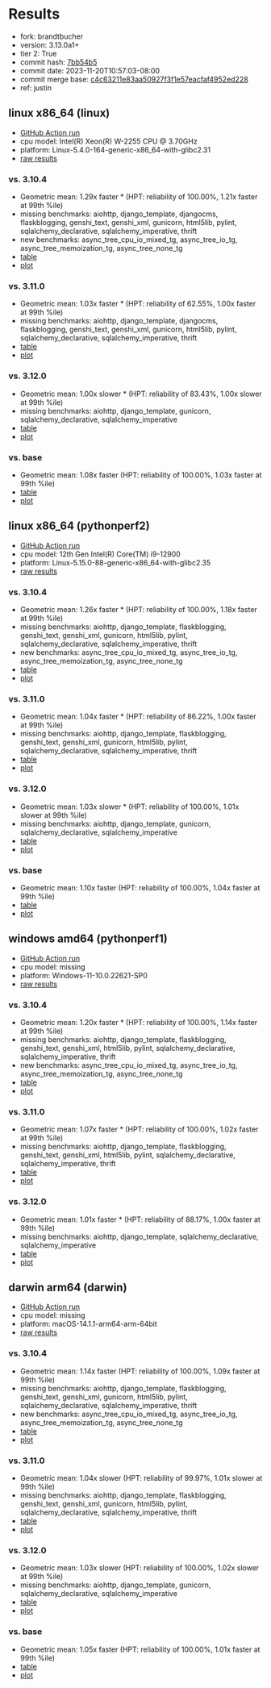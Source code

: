 # Results

- fork: brandtbucher
- version: 3.13.0a1+
- tier 2: True
- commit hash: [7bb54b5](https://github.com/brandtbucher/cpython/commit/7bb54b5)
- commit date: 2023-11-20T10:57:03-08:00
- commit merge base: [c4c63211e83aa50927f3f1e57eacfaf4952ed228](https://github.com/brandtbucher/cpython/commit/c4c63211e83aa50927f3f1e57eacfaf4952ed228)
- ref: justin

## linux x86_64 (linux)

- [GitHub Action run](https://github.com/faster-cpython/benchmarking/actions/runs/6940282382)
- cpu model: Intel(R) Xeon(R) W-2255 CPU @ 3.70GHz
- platform: Linux-5.4.0-164-generic-x86_64-with-glibc2.31
- [raw results](bm-20231120-linux-x86_64-brandtbucher-justin-3.13.0a1%2B-7bb54b5.json)

### vs. 3.10.4

- Geometric mean: 1.29x faster \* (HPT: reliability of 100.00%, 1.21x faster at 99th %ile)
- missing benchmarks: aiohttp, django_template, djangocms, flaskblogging, genshi_text, genshi_xml, gunicorn, html5lib, pylint, sqlalchemy_declarative, sqlalchemy_imperative, thrift
- new benchmarks: async_tree_cpu_io_mixed_tg, async_tree_io_tg, async_tree_memoization_tg, async_tree_none_tg
- [table](bm-20231120-linux-x86_64-brandtbucher-justin-3.13.0a1%2B-7bb54b5-vs-3.10.4.md)
- [plot](bm-20231120-linux-x86_64-brandtbucher-justin-3.13.0a1%2B-7bb54b5-vs-3.10.4.png)

### vs. 3.11.0

- Geometric mean: 1.03x faster \* (HPT: reliability of 62.55%, 1.00x faster at 99th %ile)
- missing benchmarks: aiohttp, django_template, djangocms, flaskblogging, genshi_text, genshi_xml, gunicorn, html5lib, pylint, sqlalchemy_declarative, sqlalchemy_imperative, thrift
- [table](bm-20231120-linux-x86_64-brandtbucher-justin-3.13.0a1%2B-7bb54b5-vs-3.11.0.md)
- [plot](bm-20231120-linux-x86_64-brandtbucher-justin-3.13.0a1%2B-7bb54b5-vs-3.11.0.png)

### vs. 3.12.0

- Geometric mean: 1.00x slower \* (HPT: reliability of 83.43%, 1.00x slower at 99th %ile)
- missing benchmarks: aiohttp, django_template, gunicorn, sqlalchemy_declarative, sqlalchemy_imperative
- [table](bm-20231120-linux-x86_64-brandtbucher-justin-3.13.0a1%2B-7bb54b5-vs-3.12.0.md)
- [plot](bm-20231120-linux-x86_64-brandtbucher-justin-3.13.0a1%2B-7bb54b5-vs-3.12.0.png)

### vs. base

- Geometric mean: 1.08x faster (HPT: reliability of 100.00%, 1.03x faster at 99th %ile)
- [table](bm-20231120-linux-x86_64-brandtbucher-justin-3.13.0a1%2B-7bb54b5-vs-base.md)
- [plot](bm-20231120-linux-x86_64-brandtbucher-justin-3.13.0a1%2B-7bb54b5-vs-base.png)

## linux x86_64 (pythonperf2)

- [GitHub Action run](https://github.com/faster-cpython/benchmarking/actions/runs/6940282382)
- cpu model: 12th Gen Intel(R) Core(TM) i9-12900
- platform: Linux-5.15.0-88-generic-x86_64-with-glibc2.35
- [raw results](bm-20231120-pythonperf2-x86_64-brandtbucher-justin-3.13.0a1%2B-7bb54b5.json)

### vs. 3.10.4

- Geometric mean: 1.26x faster \* (HPT: reliability of 100.00%, 1.18x faster at 99th %ile)
- missing benchmarks: aiohttp, django_template, flaskblogging, genshi_text, genshi_xml, gunicorn, html5lib, pylint, sqlalchemy_declarative, sqlalchemy_imperative, thrift
- new benchmarks: async_tree_cpu_io_mixed_tg, async_tree_io_tg, async_tree_memoization_tg, async_tree_none_tg
- [table](bm-20231120-pythonperf2-x86_64-brandtbucher-justin-3.13.0a1%2B-7bb54b5-vs-3.10.4.md)
- [plot](bm-20231120-pythonperf2-x86_64-brandtbucher-justin-3.13.0a1%2B-7bb54b5-vs-3.10.4.png)

### vs. 3.11.0

- Geometric mean: 1.04x faster \* (HPT: reliability of 86.22%, 1.00x faster at 99th %ile)
- missing benchmarks: aiohttp, django_template, flaskblogging, genshi_text, genshi_xml, gunicorn, html5lib, pylint, sqlalchemy_declarative, sqlalchemy_imperative, thrift
- [table](bm-20231120-pythonperf2-x86_64-brandtbucher-justin-3.13.0a1%2B-7bb54b5-vs-3.11.0.md)
- [plot](bm-20231120-pythonperf2-x86_64-brandtbucher-justin-3.13.0a1%2B-7bb54b5-vs-3.11.0.png)

### vs. 3.12.0

- Geometric mean: 1.03x slower \* (HPT: reliability of 100.00%, 1.01x slower at 99th %ile)
- missing benchmarks: aiohttp, django_template, gunicorn, sqlalchemy_declarative, sqlalchemy_imperative
- [table](bm-20231120-pythonperf2-x86_64-brandtbucher-justin-3.13.0a1%2B-7bb54b5-vs-3.12.0.md)
- [plot](bm-20231120-pythonperf2-x86_64-brandtbucher-justin-3.13.0a1%2B-7bb54b5-vs-3.12.0.png)

### vs. base

- Geometric mean: 1.10x faster (HPT: reliability of 100.00%, 1.04x faster at 99th %ile)
- [table](bm-20231120-pythonperf2-x86_64-brandtbucher-justin-3.13.0a1%2B-7bb54b5-vs-base.md)
- [plot](bm-20231120-pythonperf2-x86_64-brandtbucher-justin-3.13.0a1%2B-7bb54b5-vs-base.png)

## windows amd64 (pythonperf1)

- [GitHub Action run](https://github.com/faster-cpython/benchmarking/actions/runs/6940282382)
- cpu model: missing
- platform: Windows-11-10.0.22621-SP0
- [raw results](bm-20231120-pythonperf1-amd64-brandtbucher-justin-3.13.0a1%2B-7bb54b5.json)

### vs. 3.10.4

- Geometric mean: 1.20x faster \* (HPT: reliability of 100.00%, 1.14x faster at 99th %ile)
- missing benchmarks: aiohttp, django_template, flaskblogging, genshi_text, genshi_xml, html5lib, pylint, sqlalchemy_declarative, sqlalchemy_imperative, thrift
- new benchmarks: async_tree_cpu_io_mixed_tg, async_tree_io_tg, async_tree_memoization_tg, async_tree_none_tg
- [table](bm-20231120-pythonperf1-amd64-brandtbucher-justin-3.13.0a1%2B-7bb54b5-vs-3.10.4.md)
- [plot](bm-20231120-pythonperf1-amd64-brandtbucher-justin-3.13.0a1%2B-7bb54b5-vs-3.10.4.png)

### vs. 3.11.0

- Geometric mean: 1.07x faster \* (HPT: reliability of 100.00%, 1.02x faster at 99th %ile)
- missing benchmarks: aiohttp, django_template, flaskblogging, genshi_text, genshi_xml, html5lib, pylint, sqlalchemy_declarative, sqlalchemy_imperative, thrift
- [table](bm-20231120-pythonperf1-amd64-brandtbucher-justin-3.13.0a1%2B-7bb54b5-vs-3.11.0.md)
- [plot](bm-20231120-pythonperf1-amd64-brandtbucher-justin-3.13.0a1%2B-7bb54b5-vs-3.11.0.png)

### vs. 3.12.0

- Geometric mean: 1.01x faster \* (HPT: reliability of 88.17%, 1.00x faster at 99th %ile)
- missing benchmarks: aiohttp, django_template, sqlalchemy_declarative, sqlalchemy_imperative
- [table](bm-20231120-pythonperf1-amd64-brandtbucher-justin-3.13.0a1%2B-7bb54b5-vs-3.12.0.md)
- [plot](bm-20231120-pythonperf1-amd64-brandtbucher-justin-3.13.0a1%2B-7bb54b5-vs-3.12.0.png)

## darwin arm64 (darwin)

- [GitHub Action run](https://github.com/faster-cpython/benchmarking/actions/runs/6940282382)
- cpu model: missing
- platform: macOS-14.1.1-arm64-arm-64bit
- [raw results](bm-20231120-darwin-arm64-brandtbucher-justin-3.13.0a1%2B-7bb54b5.json)

### vs. 3.10.4

- Geometric mean: 1.14x faster (HPT: reliability of 100.00%, 1.09x faster at 99th %ile)
- missing benchmarks: aiohttp, django_template, flaskblogging, genshi_text, genshi_xml, gunicorn, html5lib, pylint, sqlalchemy_declarative, sqlalchemy_imperative, thrift
- new benchmarks: async_tree_cpu_io_mixed_tg, async_tree_io_tg, async_tree_memoization_tg, async_tree_none_tg
- [table](bm-20231120-darwin-arm64-brandtbucher-justin-3.13.0a1%2B-7bb54b5-vs-3.10.4.md)
- [plot](bm-20231120-darwin-arm64-brandtbucher-justin-3.13.0a1%2B-7bb54b5-vs-3.10.4.png)

### vs. 3.11.0

- Geometric mean: 1.04x slower (HPT: reliability of 99.97%, 1.01x slower at 99th %ile)
- missing benchmarks: aiohttp, django_template, flaskblogging, genshi_text, genshi_xml, gunicorn, html5lib, pylint, sqlalchemy_declarative, sqlalchemy_imperative, thrift
- [table](bm-20231120-darwin-arm64-brandtbucher-justin-3.13.0a1%2B-7bb54b5-vs-3.11.0.md)
- [plot](bm-20231120-darwin-arm64-brandtbucher-justin-3.13.0a1%2B-7bb54b5-vs-3.11.0.png)

### vs. 3.12.0

- Geometric mean: 1.03x slower (HPT: reliability of 100.00%, 1.02x slower at 99th %ile)
- missing benchmarks: aiohttp, django_template, gunicorn, sqlalchemy_declarative, sqlalchemy_imperative
- [table](bm-20231120-darwin-arm64-brandtbucher-justin-3.13.0a1%2B-7bb54b5-vs-3.12.0.md)
- [plot](bm-20231120-darwin-arm64-brandtbucher-justin-3.13.0a1%2B-7bb54b5-vs-3.12.0.png)

### vs. base

- Geometric mean: 1.05x faster (HPT: reliability of 100.00%, 1.01x faster at 99th %ile)
- [table](bm-20231120-darwin-arm64-brandtbucher-justin-3.13.0a1%2B-7bb54b5-vs-base.md)
- [plot](bm-20231120-darwin-arm64-brandtbucher-justin-3.13.0a1%2B-7bb54b5-vs-base.png)

